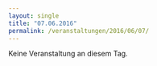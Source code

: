 ```yaml
---
layout: single
title: "07.06.2016"
permalink: /veranstaltungen/2016/06/07/
---
```


Keine Veranstaltung an diesem Tag.
